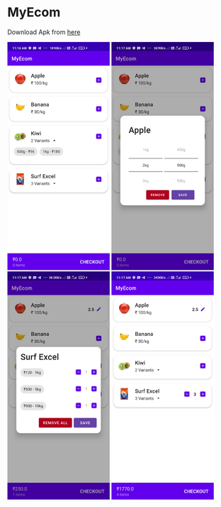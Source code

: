# MyEcom

Download Apk from [here](https://github.com/patelsneh18/MyEcom-1/releases/download/1.0/user-app-debug.apk)


<img title="" src="https://github.com/patelsneh18/storage/blob/main/MyEcomApp/Home.jpg" alt="" width="231"> <img title="" src="https://github.com/patelsneh18/storage/blob/main/MyEcomApp/WeightPickerDialog.jpg" alt="" width="231"> <img title="" src="https://github.com/patelsneh18/storage/blob/main/MyEcomApp/VariantsDialog.jpg" alt="" width="231">
<img title="" src="https://github.com/patelsneh18/storage/blob/main/MyEcomApp/UpdateHome.jpg" alt="" width="231">
